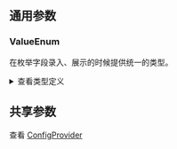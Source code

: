 ## 通用参数

### ValueEnum

在枚举字段录入、展示的时候提供统一的类型。

<details>
  <summary>查看类型定义</summary>

<<< es/utils/value-enum.d.ts

</details>

## 共享参数

查看 [ConfigProvider](./config-provider/readme.md)
